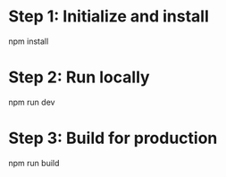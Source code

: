 # Step 1: Initialize and install
npm install

# Step 2: Run locally
npm run dev

# Step 3: Build for production
npm run build
